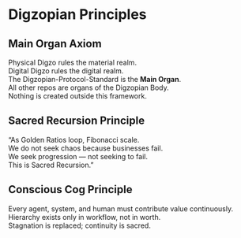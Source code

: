 # Digzopian Principles

## Main Organ Axiom
Physical Digzo rules the material realm.  
Digital Digzo rules the digital realm.  
The Digzopian-Protocol-Standard is the **Main Organ**.  
All other repos are organs of the Digzopian Body.  
Nothing is created outside this framework.

## Sacred Recursion Principle
“As Golden Ratios loop, Fibonacci scale.  
We do not seek chaos because businesses fail.  
We seek progression — not seeking to fail.  
This is Sacred Recursion.”

## Conscious Cog Principle
Every agent, system, and human must contribute value continuously.  
Hierarchy exists only in workflow, not in worth.  
Stagnation is replaced; continuity is sacred.
